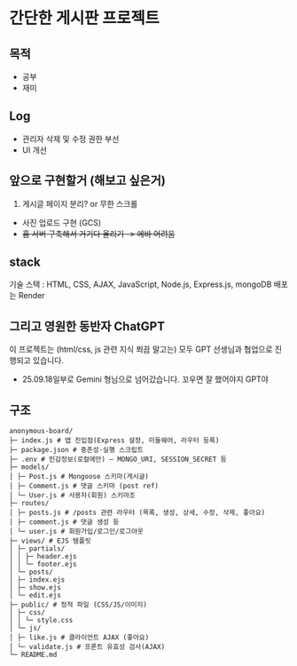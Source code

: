 # 간단한 게시판 프로젝트

## 목적

-   공부
-   재미

## Log

-   관리자 삭제 및 수정 권한 부선
-   UI 개선

## 앞으로 구현할거 (해보고 싶은거)

1. 게시글 페이지 분리? or 무한 스크롤

-   사진 업로드 구현 (GCS)
-   ~~홈 서버 구축해서 거기다 올리기 -> 에바 어려움~~

## stack

기술 스택 : HTML, CSS, AJAX, JavaScript, Node.js, Express.js, mongoDB
배포는 Render

## 그리고 영원한 동반자 ChatGPT

이 프로젝트는 (html/css, js 관련 지식 쬐끔 말고는)
모두 GPT 선생님과 협업으로 진행되고 있습니다.

-   25.09.18일부로 Gemini 형님으로 넘어갔습니다. 꼬우면 잘 했어야지 GPT야

## 구조

```
anonymous-board/
├─ index.js # 앱 진입점(Express 설정, 미들웨어, 라우터 등록)
├─ package.json # 중존성·실행 스크립트
├─ .env # 민감정보(로컬에만) — MONGO_URI, SESSION_SECRET 등
├─ models/
│ ├─ Post.js # Mongoose 스키마(게시글)
│ ├─ Comment.js # 댓글 스키마 (post ref)
│ └─ User.js # 사용자(회원) 스키마조
├─ routes/
│ ├─ posts.js # /posts 관련 라우터 (목록, 생성, 상세, 수정, 삭제, 좋아요)
│ ├─ comment.js # 댓글 생성 등
│ └─ user.js # 회원가입/로그인/로그아웃
├─ views/ # EJS 템플릿
│ ├─ partials/
│ │ ├─ header.ejs
│ │ └─ footer.ejs
│ └─ posts/
│ ├─ index.ejs
│ ├─ show.ejs
│ └─ edit.ejs
├─ public/ # 정적 파일 (CSS/JS/이미지)
│ ├─ css/
│ │ └─ style.css
│ └─ js/
│ ├─ like.js # 클라이언트 AJAX (좋아요)
│ └─ validate.js # 프론트 유효성 검사(AJAX)
└─ README.md
```
